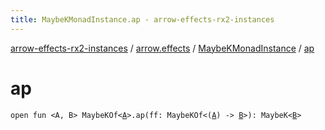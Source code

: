 ```yaml
---
title: MaybeKMonadInstance.ap - arrow-effects-rx2-instances
---
```


[arrow-effects-rx2-instances](../../index.html) / [arrow.effects](../index.html) / [MaybeKMonadInstance](index.html) / [ap](./ap.html)

# ap

`open fun <A, B> MaybeKOf<`[`A`](ap.html#A)`>.ap(ff: MaybeKOf<(`[`A`](ap.html#A)`) -> `[`B`](ap.html#B)`>): MaybeK<`[`B`](ap.html#B)`>`